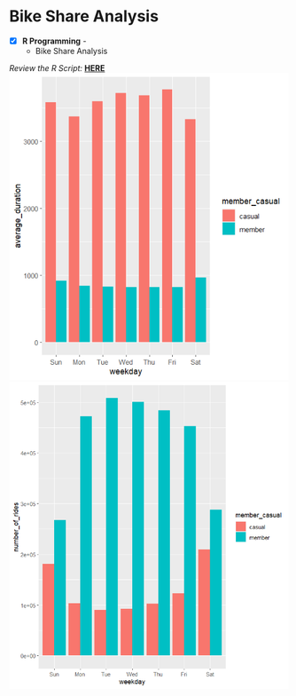 # Bike Share Analysis

- [x] **R Programming** - 
  - Bike Share Analysis<br />

*Review the R Script:* **[HERE](https://github.com/jamiedeocampo/bike-share-analysis/blob/main/bike-share-analysis.R)**<br />
![Visualization for average duration](visuals/img-visual-average-duration.png)
![Visualization for average duration](visuals/img-visual-rides-by-rider.png)
